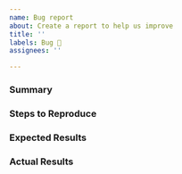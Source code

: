 ```yaml
---
name: Bug report
about: Create a report to help us improve
title: ''
labels: Bug 🐞
assignees: ''

---
```


### Summary  


### Steps to Reproduce  


### Expected Results  


### Actual Results  